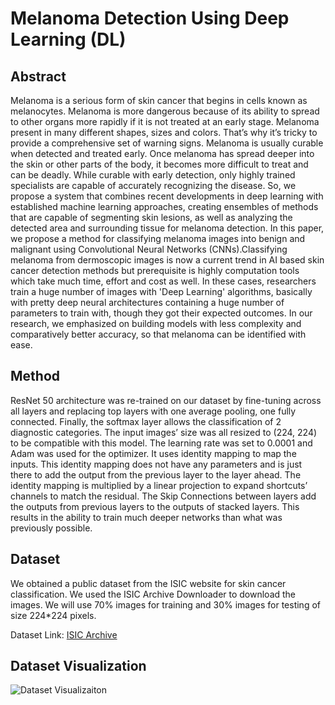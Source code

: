 # Melanoma Detection Using Deep Learning (DL)

## Abstract
Melanoma is a serious form of skin cancer that begins in cells known as melanocytes. Melanoma is more dangerous because of its ability to spread to other organs more rapidly if it is not treated at an early stage. Melanoma present in many different shapes, sizes and colors. That’s why it’s tricky to provide a comprehensive set of warning signs. Melanoma is usually curable when detected and treated early. Once melanoma has spread deeper into the skin or other parts of the body, it becomes more difficult to treat and can be deadly. While curable with early detection, only highly trained specialists are capable of accurately recognizing the disease. So, we propose a system that combines recent developments in deep learning with established machine learning approaches, creating ensembles of methods that are capable of segmenting skin lesions, as well as analyzing the detected area and surrounding tissue for melanoma detection. In this paper, we propose a method for classifying melanoma images into benign and malignant using Convolutional Neural Networks (CNNs).Classifying melanoma from dermoscopic images is now a current trend in AI based skin cancer detection methods but prerequisite is highly computation tools which take much time, effort and cost as well. In these cases, researchers train a huge number of images with 'Deep Learning' algorithms, basically with pretty deep neural architectures containing a huge number of parameters to train with, though they got their expected outcomes. In our research, we emphasized on building models with less complexity and comparatively better accuracy, so that melanoma can be identified with ease.
## Method
ResNet 50 architecture was re-trained on our dataset by fine-tuning across all layers and replacing top layers with one average pooling, one fully connected. Finally, the softmax layer allows the classification of 2 diagnostic categories. The input images’ size was all resized to (224, 224) to be compatible with this model. The learning rate was set to 0.0001 and Adam was used for the optimizer. It uses identity mapping to map the inputs. This identity mapping does not have any parameters and is just there to add the output from the previous layer to the layer ahead. The identity mapping is multiplied by a linear projection to expand shortcuts’ channels to match the residual. The Skip Connections between layers add the outputs from previous layers to the outputs of stacked layers. This results in the ability to train much deeper networks than what was previously possible.
## Dataset
We obtained a public dataset from the ISIC website for skin cancer classification. We used the ISIC Archive Downloader to download the images. We will use 70% images for training and 30% images for testing of size 224*224 pixels.

Dataset Link: [ISIC Archive](https://www.isic-archive.com/)

## Dataset Visualization
![Dataset Visualizaiton](https://github.com/fahimu10/CSE499_MelanomaDetection/blob/main/dataset.png)
